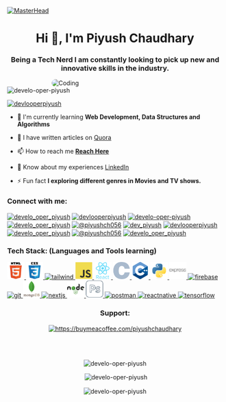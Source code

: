 [![MasterHead](https://user-images.githubusercontent.com/106918656/209438619-25091cdf-a126-4e95-a24c-5efdf8057606.gif)](https://piyushchaudhary.vercel.app/)

<h1 align="center">Hi 👋, I'm Piyush Chaudhary</h1>
<h3 align="center">Being a Tech Nerd I am constantly looking to pick up new and innovative skills in the industry.</h3>

<img style="border-radius: 50px" align="right" alt="Coding" width="400" src="https://raw.githubusercontent.com/anikakash/anikakash/main/assets/focus-animation.gif?raw=true" />

<p align="left"> <img src="https://komarev.com/ghpvc/?username=develo-oper-piyush&label=Profile%20views&color=0e75b6&style=flat" alt="develo-oper-piyush" /> </p>

<p align="left"> <a href="https://twitter.com/devlooperpiyush" target="_blank"><img src="https://img.shields.io/twitter/follow/devlooperpiyush?logo=twitter&style=for-the-badge" alt="devlooperpiyush" /></a> </p>

-   🌱 I'm currently learning **Web Development, Data Structures and Algorithms**

-   📝 I have written articles on [Quora](https://www.quora.com/profile/Piyush-Chaudhary-463)

-   📫 How to reach me [**Reach Here**](https://piyushchaudhary.vercel.app/)

-   📄 Know about my experiences [LinkedIn](https://www.linkedin.com/in/develo-oper-piyush/)

-   ⚡ Fun fact **I exploring different genres in Movies and TV shows.**

<h3 align="left">Connect with me:</h3>
<p align="left">
<a href="https://dev.to/develo_oper_piyush" target="_blank"><img align="center" src="https://raw.githubusercontent.com/rahuldkjain/github-profile-readme-generator/master/src/images/icons/Social/devto.svg" alt="develo_oper_piyush" height="30" width="40" /></a>
<a href="https://twitter.com/devlooperpiyush" target="_blank"><img align="center" src="https://raw.githubusercontent.com/rahuldkjain/github-profile-readme-generator/master/src/images/icons/Social/twitter.svg" alt="devlooperpiyush" height="30" width="40" /></a>
<a href="https://linkedin.com/in/develo-oper-piyush" target="_blank"><img align="center" src="https://raw.githubusercontent.com/rahuldkjain/github-profile-readme-generator/master/src/images/icons/Social/linked-in-alt.svg" alt="develo-oper-piyush" height="30" width="40" /></a>
<a href="https://instagram.com/piiiyuuushhh" target="_blank"><img align="center" src="https://raw.githubusercontent.com/rahuldkjain/github-profile-readme-generator/master/src/images/icons/Social/instagram.svg" alt="develo_oper_piyush" height="30" width="40" /></a>
<a href="https://medium.com/@piyushch056" target="_blank"><img align="center" src="https://raw.githubusercontent.com/rahuldkjain/github-profile-readme-generator/master/src/images/icons/Social/medium.svg" alt="@piyushch056" height="30" width="40" /></a>
<a href="https://www.codechef.com/users/dev_piyush" target="_blank"><img align="center" src="https://cdn.jsdelivr.net/npm/simple-icons@3.1.0/icons/codechef.svg" alt="dev_piyush" height="30" width="40" /></a>
<a href="https://www.hackerrank.com/devlooperpiyush" target="_blank"><img align="center" src="https://raw.githubusercontent.com/rahuldkjain/github-profile-readme-generator/master/src/images/icons/Social/hackerrank.svg" alt="devlooperpiyush" height="30" width="40" /></a>
<a href="https://www.leetcode.com/develo_oper_piyush" target="_blank"><img align="center" src="https://raw.githubusercontent.com/rahuldkjain/github-profile-readme-generator/master/src/images/icons/Social/leet-code.svg" alt="develo_oper_piyush" height="30" width="40" /></a>
<a href="https://www.hackerearth.com/@piyushch056" target="_blank"><img align="center" src="https://raw.githubusercontent.com/rahuldkjain/github-profile-readme-generator/master/src/images/icons/Social/hackerearth.svg" alt="@piyushch056" height="30" width="40" /></a>
<a href="https://auth.geeksforgeeks.org/user/develo_oper_piyush" target="_blank"><img align="center" src="https://raw.githubusercontent.com/rahuldkjain/github-profile-readme-generator/master/src/images/icons/Social/geeks-for-geeks.svg" alt="develo_oper_piyush" height="30" width="40" /></a>
</p>

<h3 align="left">Tech Stack: (Languages and Tools learning)</h3>
<p align="left"> 
<a href="https://www.w3.org/html/" target="_blank" rel="noreferrer"> <img src="https://raw.githubusercontent.com/devicons/devicon/master/icons/html5/html5-original-wordmark.svg" alt="html5" width="40" height="40"/> </a> 
<a href="https://www.w3schools.com/css/" target="_blank" rel="noreferrer"> <img src="https://raw.githubusercontent.com/devicons/devicon/master/icons/css3/css3-original-wordmark.svg" alt="css3" width="40" height="40"/> </a> 
<a href="https://tailwindcss.com/" target="_blank" rel="noreferrer"> <img src="https://www.vectorlogo.zone/logos/tailwindcss/tailwindcss-icon.svg" alt="tailwind" width="40" height="40"/> </a> 
<a href="https://developer.mozilla.org/en-US/docs/Web/JavaScript" target="_blank" rel="noreferrer"> <img src="https://raw.githubusercontent.com/devicons/devicon/master/icons/javascript/javascript-original.svg" alt="javascript" width="40" height="40"/> </a> 
<a href="https://reactjs.org/" target="_blank" rel="noreferrer"> <img src="https://raw.githubusercontent.com/devicons/devicon/master/icons/react/react-original-wordmark.svg" alt="react" width="40" height="40"/> </a> 
<a href="https://www.cprogramming.com/" target="_blank" rel="noreferrer"> <img src="https://raw.githubusercontent.com/devicons/devicon/master/icons/c/c-original.svg" alt="c" width="40" height="40"/> </a> 
<a href="https://www.w3schools.com/cpp/" target="_blank" rel="noreferrer"> <img src="https://raw.githubusercontent.com/devicons/devicon/master/icons/cplusplus/cplusplus-original.svg" alt="cplusplus" width="40" height="40"/> </a> 
<a href="https://www.python.org" target="_blank" rel="noreferrer"> <img src="https://raw.githubusercontent.com/devicons/devicon/master/icons/python/python-original.svg" alt="python" width="40" height="40"/> </a> 
<a href="https://expressjs.com" target="_blank" rel="noreferrer"> <img src="https://raw.githubusercontent.com/devicons/devicon/master/icons/express/express-original-wordmark.svg" alt="express" width="40" height="40"/> </a> 
<a href="https://firebase.google.com/" target="_blank" rel="noreferrer"> <img src="https://www.vectorlogo.zone/logos/firebase/firebase-icon.svg" alt="firebase" width="40" height="40"/> </a> 
<a href="https://git-scm.com/" target="_blank" rel="noreferrer"> <img src="https://www.vectorlogo.zone/logos/git-scm/git-scm-icon.svg" alt="git" width="40" height="40"/> </a> 
<a href="https://www.mongodb.com/" target="_blank" rel="noreferrer"> <img src="https://raw.githubusercontent.com/devicons/devicon/master/icons/mongodb/mongodb-original-wordmark.svg" alt="mongodb" width="40" height="40"/> </a> 
<a href="https://nextjs.org/" target="_blank" rel="noreferrer"> <img src="https://cdn.worldvectorlogo.com/logos/nextjs-2.svg" alt="nextjs" width="40" height="40"/> </a> 
<a href="https://nodejs.org" target="_blank" rel="noreferrer"> <img src="https://raw.githubusercontent.com/devicons/devicon/master/icons/nodejs/nodejs-original-wordmark.svg" alt="nodejs" width="40" height="40"/> </a> 
<a href="https://www.photoshop.com/en" target="_blank" rel="noreferrer"> <img src="https://raw.githubusercontent.com/devicons/devicon/master/icons/photoshop/photoshop-line.svg" alt="photoshop" width="40" height="40"/> </a> 
<a href="https://postman.com" target="_blank" rel="noreferrer"> <img src="https://www.vectorlogo.zone/logos/getpostman/getpostman-icon.svg" alt="postman" width="40" height="40"/> </a> 
<a href="https://reactnative.dev/" target="_blank" rel="noreferrer"> <img src="https://reactnative.dev/img/header_logo.svg" alt="reactnative" width="40" height="40"/> </a> 
<a href="https://www.tensorflow.org" target="_blank" rel="noreferrer"> <img src="https://www.vectorlogo.zone/logos/tensorflow/tensorflow-icon.svg" alt="tensorflow" width="40" height="40"/> </a> 
</p>

<h3 align="center">Support:</h3>
<p align="center"><a href="https://www.buymeacoffee.com/https://buymeacoffee.com/piyushchaudhary" target="_blank"> <img align="center" src="https://cdn.buymeacoffee.com/buttons/v2/default-yellow.png" height="50" width="210" alt="https://buymeacoffee.com/piyushchaudhary" /></a></p><br /><br />

<p align="center"><img align="center" src="https://github-readme-stats.vercel.app/api/top-langs?username=develo-oper-piyush&show_icons=true&locale=en&layout=compact" alt="develo-oper-piyush" /></p>

<p align="center">&nbsp;<img align="center" src="https://github-readme-stats.vercel.app/api?username=develo-oper-piyush&show_icons=true&locale=en" alt="develo-oper-piyush" /></p>

<p align="center"><img align="center" src="https://github-readme-streak-stats.herokuapp.com/?user=develo-oper-piyush&" alt="develo-oper-piyush" /></p>
